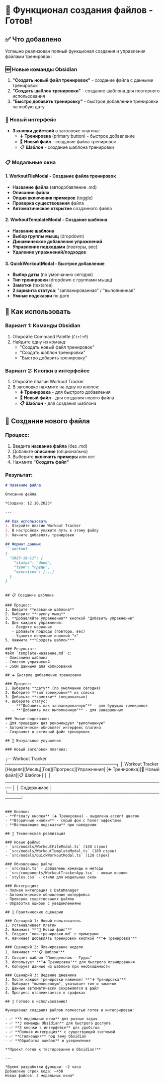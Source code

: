 # 🎯 Функционал создания файлов - Готов!

## ✅ Что добавлено

Успешно реализован полный функционал создания и управления файлами тренировок:

### 🆕 Новые команды Obsidian
1. **"Создать новый файл тренировок"** - создание файла с данными тренировок
2. **"Создать шаблон тренировки"** - создание шаблона для повторного использования  
3. **"Быстро добавить тренировку"** - быстрое добавление тренировки на любую дату

### 🎨 Новый интерфейс
- **3 кнопки действий** в заголовке плагина:
  - ➕ **Тренировка** (primary button) - быстрое добавление
  - 📁 **Новый файл** - создание файла тренировок
  - 📋 **Шаблон** - создание шаблона тренировки

### 📋 Модальные окна

#### 1. WorkoutFileModal - Создание файла тренировок
- **Название файла** (автодобавление .md)
- **Описание файла** 
- **Опция включения примеров** (toggle)
- **Проверка существования** файла
- **Автоматическое открытие** созданного файла

#### 2. WorkoutTemplateModal - Создание шаблона
- **Название шаблона**
- **Выбор группы мышц** (dropdown)
- **Динамическое добавление упражнений**
- **Управление подходами** (повторы, вес)
- **Удаление упражнений/подходов**

#### 3. QuickWorkoutModal - Быстрое добавление
- **Выбор даты** (по умолчанию сегодня)
- **Тип тренировки** (dropdown с группами мышц)
- **Заметки** (textarea)
- **2 варианта статуса**: "запланированная" / "выполненная"
- **Умные подсказки** по дате

## 🚀 Как использовать

### Вариант 1: Команды Obsidian
1. Откройте Command Palette (`Ctrl+P`)
2. Найдите одну из команд:
   - "Создать новый файл тренировок"
   - "Создать шаблон тренировки"  
   - "Быстро добавить тренировку"

### Вариант 2: Кнопки в интерфейсе
1. Откройте плагин Workout Tracker
2. В заголовке нажмите на одну из кнопок:
   - **➕ Тренировка** - для быстрого добавления
   - **📁 Новый файл** - для создания нового файла
   - **📋 Шаблон** - для создания шаблона

## 📁 Создание нового файла

### Процесс:
1. Введите **название файла** (без .md)
2. Добавьте **описание** (опционально)
3. Выберите **включить примеры** или нет
4. Нажмите **"Создать файл"**

### Результат:
```markdown
# Название файла

Описание файла

*Создано: 12.10.2025*

---

## Как использовать
1. Откройте плагин Workout Tracker
2. В настройках укажите путь к этому файлу
3. Начните добавлять тренировки

## Формат данных
```workout
{
  "2025-10-11": {
    "status": "done",
    "type": "грудь",
    "exercises": [...]
  }
}
```
```

## 📋 Создание шаблона

### Процесс:
1. Введите **название шаблона**
2. Выберите **группу мышц**
3. **Добавляйте упражнения** кнопкой "Добавить упражнение"
4. Для каждого упражнения:
   - Введите название
   - Добавьте подходы (повторы, вес)
   - Удалите ненужные кнопкой "×"
5. Нажмите **"Создать шаблон"**

### Результат:
Файл `template-название.md` с:
- Описанием шаблона
- Списком упражнений  
- JSON данными для копирования

## ➕ Быстрое добавление тренировки

### Процесс:
1. Выберите **дату** (по умолчанию сегодня)
2. Выберите **тип тренировки** из списка
3. Добавьте **заметки** (опционально)
4. Выберите статус:
   - **"Добавить как запланированную"** - для будущих тренировок
   - **"Добавить как выполненную"** - для завершенных

### Умные подсказки:
- Для прошедших дат рекомендует "выполненную"
- Автоматически обновляет интерфейс плагина
- Сохраняет в активный файл тренировок

## 🎨 Визуальные улучшения

### Новый заголовок плагина:
```
┌─ Workout Tracker ────────────────────────────────────┐
│ Workout Tracker    [Неделя][Месяц][Год][Прогресс][Упражнения] [➕ Тренировка][📁 Новый файл][📋 Шаблон] │
│ ──────────────────────────────────────────────────── │
│                   Содержимое                         │
└──────────────────────────────────────────────────────┘
```

### Кнопки:
- **Primary кнопка** (➕ Тренировка) - выделена accent цветом
- **Вторичные кнопки** - серый фон с hover эффектами
- **Всплывающие подсказки** при наведении

## 🔧 Техническая реализация

### Новые файлы:
- `src/modals/WorkoutFileModal.ts` (140 строк)
- `src/modals/WorkoutTemplateModal.ts` (180 строк)  
- `src/modals/QuickWorkoutModal.ts` (120 строк)

### Обновленные файлы:
- `src/main.ts` - добавлены команды и методы
- `src/components/WorkoutTrackerApp.tsx` - новые кнопки
- `styles.css` - стили для модальных окон

### Интеграция:
- Полная интеграция с DataManager
- Автоматическое обновление интерфейса
- Проверка существования файлов
- Обработка ошибок с уведомлениями

## 🎯 Практические сценарии

### Сценарий 1: Новый пользователь
1. Устанавливает плагин
2. Нажимает **"📁 Новый файл"**
3. Создает `мои-тренировки.md` с примерами
4. Начинает добавлять тренировки кнопкой **"➕ Тренировка"**

### Сценарий 2: Планирование недели
1. Нажимает **"📋 Шаблон"** 
2. Создает шаблон "Понедельник - Грудь"
3. Использует **"➕ Тренировка"** для быстрого планирования
4. Копирует данные из шаблона при необходимости

### Сценарий 3: Ведение дневника
1. После каждой тренировки нажимает **"➕ Тренировка"**
2. Выбирает "выполненную", указывает тип и заметки
3. Данные автоматически сохраняются в файл
4. Прогресс отслеживается в графиках

## 🚀 Готово к использованию!

Функционал создания файлов полностью готов и интегрирован:

- ✅ **3 модальных окна** для разных задач
- ✅ **3 команды Obsidian** для быстрого доступа  
- ✅ **3 кнопки в интерфейсе** для удобства
- ✅ **Полная интеграция** с существующей системой
- ✅ **Стилизация** под тему Obsidian
- ✅ **Обработка ошибок** и уведомления

**Проект готов к тестированию в Obsidian!**

---

*Время разработки функции: ~2 часа  
Добавлено строк кода: ~450  
Новых файлов: 3 модальных окна*